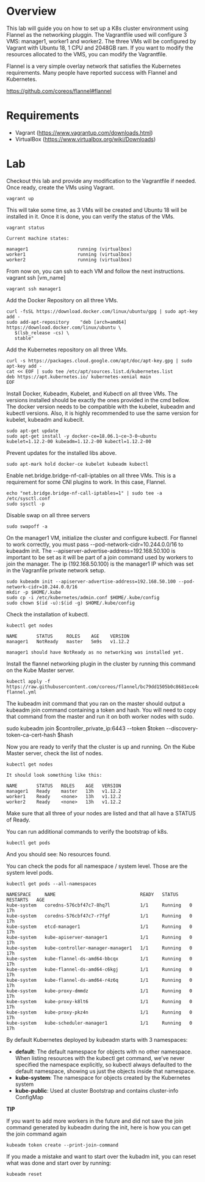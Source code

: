 # Overview
This lab will guide you on how to set up a K8s cluster environment using Flannel as the networking pluggin. The Vagrantfile used will
configure 3 VMS: manager1, worker1 and worker2. The three VMs will be configured by Vagrant with Ubuntu 18, 1 CPU and 2048GB ram. 
If you want to modify the resources allocated to the VMS, you can modify the Vagrantfile.

Flannel is a very simple overlay network that satisfies the Kubernetes requirements. Many people have reported success with Flannel and Kubernetes.

https://github.com/coreos/flannel#flannel


# Requirements
- Vagrant (https://www.vagrantup.com/downloads.html)
- VirtualBox (https://www.virtualbox.org/wiki/Downloads)

# Lab

Checkout this lab and provide any modification to the Vagrantfile if needed. Once ready, create the VMs using Vagrant.

```
vagrant up
```

This will take some time, as 3 VMs will be created and Ubuntu 18 will be installed in it. Once it is done, you can verify the status of
the VMs.

```
vagrant status
```
```
Current machine states:

manager1                  running (virtualbox)
worker1                   running (virtualbox)
worker2                   running (virtualbox)
```

From now on, you can ssh to each VM and follow the next instructions. vagrant ssh [vm_name]

```
vagrant ssh manager1
```

Add the Docker Repository on all three VMs.

```
curl -fsSL https://download.docker.com/linux/ubuntu/gpg | sudo apt-key add -
sudo add-apt-repository    "deb [arch=amd64] https://download.docker.com/linux/ubuntu \
   $(lsb_release -cs) \
   stable"
```

Add the Kubernetes repository on all three VMs.

```
curl -s https://packages.cloud.google.com/apt/doc/apt-key.gpg | sudo apt-key add -
cat << EOF | sudo tee /etc/apt/sources.list.d/kubernetes.list
deb https://apt.kubernetes.io/ kubernetes-xenial main
EOF
```

Install Docker, Kubeadm, Kubelet, and Kubectl on all three VMs. The versions installed should be exactly the ones provided in the cmd bellow.
The docker version needs to be compatible with the kubelet, kubeadm and kubectl versions. Also, it is highly recommended to use the same version for kubelet, kubeadm and kubeclt.

```
sudo apt-get update
sudo apt-get install -y docker-ce=18.06.1~ce~3-0~ubuntu kubelet=1.12.2-00 kubeadm=1.12.2-00 kubectl=1.12.2-00
```

Prevent updates for the installed libs above.

```
sudo apt-mark hold docker-ce kubelet kubeadm kubectl
```

Enable net.bridge.bridge-nf-call-iptables on all three VMs. This is a requirement for some CNI plugins to work. In this case, Flannel.

```
echo "net.bridge.bridge-nf-call-iptables=1" | sudo tee -a /etc/sysctl.conf
sudo sysctl -p
```

Disable swap on all three servers

```
sudo swapoff -a
```

On the manager1 VM, initialize the cluster and configure kubectl. For flannel to work correctly, you must pass --pod-network-cidr=10.244.0.0/16 to kubeadm init.
The --apiserver-advertise-address=192.168.50.100 is important to be set as it will be part of a join command used by workers to join the manager.
The ip (192.168.50.100) is the manager1 IP which was set in the Vagranfile private network setup.

```
sudo kubeadm init --apiserver-advertise-address=192.168.50.100 --pod-network-cidr=10.244.0.0/16
mkdir -p $HOME/.kube
sudo cp -i /etc/kubernetes/admin.conf $HOME/.kube/config
sudo chown $(id -u):$(id -g) $HOME/.kube/config
```

Check the installation of kubectl.

```
kubectl get nodes

NAME       STATUS     ROLES    AGE    VERSION
manager1   NotReady   master   5m9s   v1.12.2

manager1 should have NotReady as no networking was installed yet.
```

Install the flannel networking plugin in the cluster by running this command on the Kube Master server.

```
kubectl apply -f https://raw.githubusercontent.com/coreos/flannel/bc79dd1505b0c8681ece4de4c0d86c5cd2643275/Documentation/kube-flannel.yml
```

The kubeadm init command that you ran on the master should output a kubeadm join command containing a token and hash. You will need to copy that command from the master and run it on both worker nodes with sudo.

sudo kubeadm join $controller_private_ip:6443 --token $token --discovery-token-ca-cert-hash $hash

Now you are ready to verify that the cluster is up and running. On the Kube Master server, check the list of nodes.

```
kubectl get nodes
```
```
It should look something like this:

NAME       STATUS   ROLES    AGE   VERSION
manager1   Ready    master   13h   v1.12.2
worker1    Ready    <none>   13h   v1.12.2
worker2    Ready    <none>   13h   v1.12.2
```

Make sure that all three of your nodes are listed and that all have a STATUS of Ready.

You can run additional commands to verify the bootstrap of k8s.

```
kubectl get pods
```

And you should see: No resources found. 

You can check the pods for all namespace / system level. Those are the system level pods.

```
kubectl get pods --all-namespaces
```
```
NAMESPACE     NAME                               READY   STATUS    RESTARTS   AGE
kube-system   coredns-576cbf47c7-8hq7l           1/1     Running   0          17h
kube-system   coredns-576cbf47c7-r7fgf           1/1     Running   0          17h
kube-system   etcd-manager1                      1/1     Running   0          17h
kube-system   kube-apiserver-manager1            1/1     Running   0          17h
kube-system   kube-controller-manager-manager1   1/1     Running   0          17h
kube-system   kube-flannel-ds-amd64-bbcqx        1/1     Running   0          17h
kube-system   kube-flannel-ds-amd64-c6kgj        1/1     Running   0          17h
kube-system   kube-flannel-ds-amd64-r4z6q        1/1     Running   0          17h
kube-system   kube-proxy-dmmdz                   1/1     Running   0          17h
kube-system   kube-proxy-k8lt6                   1/1     Running   0          17h
kube-system   kube-proxy-pkz4n                   1/1     Running   0          17h
kube-system   kube-scheduler-manager1            1/1     Running   0          17h
```

By default Kubernetes deployed by kubeadm starts with 3 namespaces:

* **default**: The default namespace for objects with no other namespace. When listing resources with the kubectl get command, we’ve never specified the namespace explicitly, so kubectl always defaulted to the default namespace, showing us just the objects inside that namespace.
* **kube-system**: The namespace for objects created by the Kubernetes system
* **kube-public**: Used at cluster Bootstrap and contains cluster-info ConfigMap


**TIP**

If you want to add more workers in the future and did not save the join command generated by kubeadm during the init, here is how you can get the join command again 

```
kubeadm token create --print-join-command
```

If you made a mistake and want to start over the kubadm init, you can reset what was done and start over by running:

```
kubeadm reset
```
